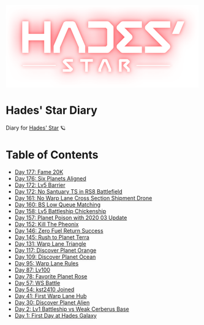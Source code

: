 <div align='center'>
  <img src='./assets/logo.png' alt='logo'>
</div>

# Hades' Star Diary
Diary for [Hades' Star](https://store.steampowered.com/app/755800) :ringed_planet:

# Table of Contents
- [Day 177: Fame 20K](./articles/20201222_Fame_20K.md)
- [Day 176: Six Planets Aligned](./articles/20201221_Six_Planets_Aligned.md)
- [Day 172: Lv5 Barrier](./articles/20201217_Lv5_Barrier.md)
- [Day 172: No Santuary TS in RS8 Battlefield](./articles/20201217_No_Santuary_TS_in_RS8_Battlefield.md)
- [Day 161: No Warp Lane Cross Section Shipment Drone](./articles/20201206_No_Warp_Lane_Cross_Section_Shipment_Drone.md)
- [Day 160: BS Low Queue Matching](./articles/20201205_BS_Low_Queue_Matching.md)
- [Day 158: Lv5 Battleship Chickenship](./articles/20201203_Lv5_Battleship_Chickenship.md)
- [Day 157: Planet Poison with 2020 03 Update](./articles/20201202_Planet_Poison_with_2020_03_Update.md)
- [Day 152: Kill The Pheonix](./articles/20201127_Kill_The_Pheonix.md)
- [Day 146: Zero Fuel Return Success](./articles/20201121_Zero_Fuel_Return_Success.md)
- [Day 145: Rush to Planet Terra](./articles/20201120_Rush_to_Planet_Terra.md)
- [Day 131: Warp Lane Triangle](./articles/20201106_Warp_Lane_Triangle.md)
- [Day 117: Discover Planet Orange](./articles/20201023_Discover_Planet_Orange.md)
- [Day 109: Discover Planet Ocean](./articles/20201015_Discover_Planet_Ocean.md)
- [Day 95: Warp Lane Rules](./articles/20201001_Warp_Lane_Rules.md)
- [Day 87: Lv100](./articles/20200923_Lv100.md)
- [Day 78: Favorite Planet Rose](./articles/20200914_Favorite_Planet_Rose.md)
- [Day 57: WS Battle](./articles/20200824_WS_Battle.md)
- [Day 54: kst2410 Joined](./articles/20200821_kst2410_Joined.md)
- [Day 41: First Warp Lane Hub](./articles/20200808_First_Warp_Lane_Hub.md)
- [Day 30: Discover Planet Alien](./articles/20200728_Discover_Planet_Alien.md)
- [Day 2: Lv1 Battleship vs Weak Cerberus Base](./articles/20200630_Lv1_Battleship_vs_Weak_Cerberus_Base.md)
- [Day 1: First Day at Hades Galaxy](./articles/20200629_First_Day_at_Hades_Galaxy.md)
